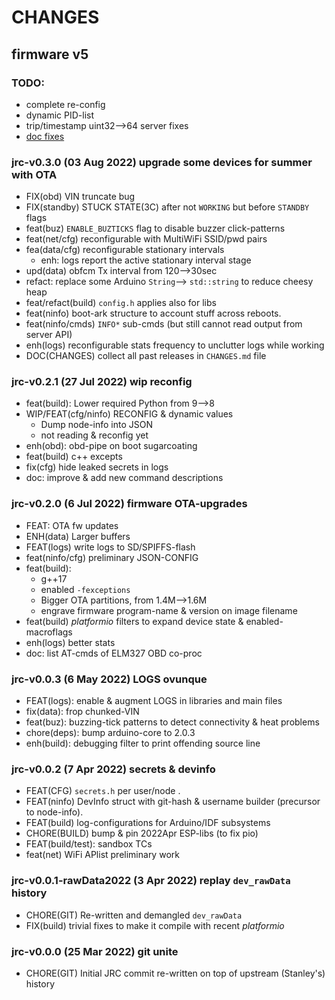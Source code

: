 # CHANGES

## firmware v5

### TODO:

- complete re-config
- dynamic PID-list
- trip/timestamp uint32-->64 server fixes
- [doc fixes](https://hypothes.is/users/ankostis?q=graphtik#)

### jrc-v0.3.0 (03 Aug 2022) upgrade some devices for summer with OTA

- FIX(obd) VIN truncate bug
- FIX(standby) STUCK STATE(3C) after not `WORKING` but before `STANDBY` flags
- feat(buz) `ENABLE_BUZTICKS` flag to disable buzzer click-patterns
- feat(net/cfg) reconfigurable with MultiWiFi SSID/pwd pairs
- fea(data/cfg) reconfigurable stationary intervals
  - enh: logs report the active stationary interval stage
- upd(data) obfcm Tx interval from 120-->30sec
- refact: replace some Arduino `String`--> `std::string` to reduce cheesy heap
- feat/refact(build) `config.h` applies also for libs
- feat(ninfo) boot-ark structure to account stuff across reboots.
- feat(ninfo/cmds) `INFO*` sub-cmds (but still cannot read output from server API)
- enh(logs) reconfigurable stats frequency to unclutter logs while working
- DOC(CHANGES) collect all past releases in `CHANGES.md` file

### jrc-v0.2.1 (27 Jul 2022) wip reconfig

- feat(build): Lower required Python from 9-->8
- WIP/FEAT(cfg/ninfo) RECONFIG & dynamic values
  - Dump node-info into JSON
  - not reading & reconfig yet
- enh(obd): obd-pipe on boot sugarcoating
- feat(build) c++ excepts
- fix(cfg) hide leaked secrets in logs
- doc: improve & add new command descriptions

### jrc-v0.2.0 (6 Jul 2022) firmware OTA-upgrades

- FEAT: OTA fw updates
- ENH(data) Larger buffers
- FEAT(logs) write logs to SD/SPIFFS-flash
- feat(ninfo/cfg) preliminary JSON-CONFIG
- feat(build):
  - g++17
  - enabled `-fexceptions`
  - Bigger OTA partitions, from 1.4M-->1.6M
  - engrave firmware program-name & version on image filename
- feat(build) *platformio* filters to expand device state & enabled-macroflags
- enh(logs) better stats
- doc: list AT-cmds of ELM327 OBD co-proc

### jrc-v0.0.3 (6 May 2022) LOGS ovunque

- FEAT(logs): enable & augment LOGS in libraries and main files
- fix(data): frop chunked-VIN
- feat(buz): buzzing-tick patterns to detect connectivity & heat problems
- chore(deps): bump arduino-core to 2.0.3
- enh(build): debugging filter to print offending source line

### jrc-v0.0.2 (7 Apr 2022) secrets & devinfo

- FEAT(CFG) `secrets.h` per user/node .
- FEAT(ninfo) DevInfo struct with git-hash & username builder
  (precursor to node-info).
- FEAT(build) log-configurations for Arduino/IDF subsystems
- CHORE(BUILD) bump & pin 2022Apr ESP-libs (to fix pio)
- FEAT(build/test): sandbox TCs
- feat(net) WiFi APlist preliminary work

### jrc-v0.0.1-rawData2022 (3 Apr 2022) replay `dev_rawData` history

- CHORE(GIT) Re-written and demangled `dev_rawData`
- FIX(build) trivial fixes to make it compile with recent *platformio*

### jrc-v0.0.0 (25 Mar 2022) git unite

- CHORE(GIT) Initial JRC commit re-written on top of upstream (Stanley's) history
